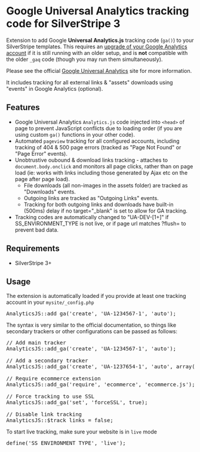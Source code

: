 # Google Universal Analytics tracking code for SilverStripe 3
Extension to add Google **Universal Analytics.js** tracking code (`ga()`) to your SilverStripe templates.
This requires an [upgrade of your Google Analytics account](https://developers.google.com/analytics/devguides/collection/upgrade/)
if it is still running with an older setup, and is **not** compatible with the older `_gaq` code (though you may run them simultaneously).

Please see the official [Google Universal Analytics](https://developers.google.com/analytics/devguides/collection/AnalyticsJS/)
site for more information.

It includes tracking for all external links & "assets" downloads using "events" in Google Analytics (optional).

## Features
* Google Universal Analytics `Analytics.js` code injected into `<head>` of page to prevent JavaScript conflicts due to loading order (if you are using
custom `ga()` functions in your other code).
* Automated `pageview` tracking for all configured accounts, including tracking of 404 & 500 page errors (tracked as "Page Not Found"
or "Page Error" events).
* Unobtrustive oubound & download links tracking - attaches to `document.body.onclick` and monitors all page clicks, rather than
on page load (ie: works with links including those generated by Ajax etc on the page after page load).
  * File downloads (all non-images in the assets folder) are tracked as "Downloads" events.
  * Outgoing links are tracked as "Outgoing Links" events.
  * Tracking for both outgoing links and downloads have built-in (500ms) delay if no target="_blank" is set to allow for GA tracking.
* Tracking codes are automatically changed to "UA-DEV-[1+]" if SS_ENVIRONMENT_TYPE is not live, or if page url matches ?flush=
to prevent bad data.

## Requirements
* SilverStripe 3+

## Usage
The extension is automatically loaded if you provide at least one tracking account in your `mysite/_config.php`
<pre>AnalyticsJS::add_ga('create', 'UA-1234567-1', 'auto');</pre>
The syntax is very similar to the official documentation, so things like secondary trackers or other
configurations can be passed as follows:
<pre>
// Add main tracker
AnalyticsJS::add_ga('create', 'UA-1234567-1', 'auto');

// Add a secondary tracker
AnalyticsJS::add_ga('create', 'UA-1237654-1', 'auto', array('name' => 'MyOtherTracker'));

// Require ecommerce extension
AnalyticsJS::add_ga('require', 'ecommerce', 'ecommerce.js');

// Force tracking to use SSL
AnalyticsJS::add_ga('set', 'forceSSL', true);

// Disable link tracking
AnalyticsJS::$track_links = false;
</pre>

To start live tracking, make sure your website is in `live` mode
<pre>define('SS_ENVIRONMENT_TYPE', 'live');</pre>